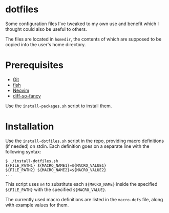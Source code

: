 # dotfiles

Some configuration files I've tweaked to my own use and benefit which I thought could also be useful to others.

The files are located in `homedir`, the contents of which are supposed to be copied into the user's home directory.

# Prerequisites

- [Git](https://git-scm.com/)
- [fish](https://fishshell.com/)
- [Neovim](https://neovim.io/)
- [diff-so-fancy](https://github.com/so-fancy/diff-so-fancy)

Use the `install-packages.sh` script to install them.

# Installation

Use the `install-dotfiles.sh` script in the repo, providing macro definitions (if needed) on stdin. Each definition goes on a separate line with the following syntax:

    $ ./install-dotfiles.sh
    ${FILE_PATH1} ${MACRO_NAME1}=${MACRO_VALUE1}
    ${FILE_PATH2} ${MACRO_NAME2}=${MACRO_VALUE2}
    ...

This script uses `m4` to substitute each `${MACRO_NAME}` inside the specified `${FILE_PATH}` with the specified `${MACRO_VALUE}`.

The currently used macro definitions are listed in the `macro-defs` file, along with example values for them.

